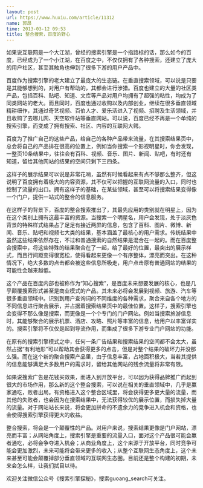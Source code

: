 ```yaml
---
layout: post
url: https://www.huxiu.com/article/11312
name: 郭昂
time: 2013-03-12 09:53
title: 整合搜索，百度的野心
---
```

如果说互联网是一个大江湖，曾经的搜索引擎是一个指路标的话，那么如今的百度，已经成为了一个小江湖，在百度之中，不仅仅拥有了各种搜索，还建立了庞大的用户社区，甚至其触角也伸到了很多下游的用户产品中。

百度作为搜索引擎的老大建立了最庞大的生态链。在垂直搜索领域，可以说是只要是其能够想到的，对用户有帮助的，其都会进行涉猎。百度也建立的大量的社区类产品，包括百科、贴吧、知道、文库等产品对用户均拥有了超强的粘性，均成为了同类网站的老大。而且同时，百度也通过收购以及内部创业，继续在很多垂直领域精耕细作，其通过奇艺视频、百伯人才、爱乐活进入了视频、招聘及生活领域，并且收购了去哪儿网、天空软件站等垂直网站。可以说，百度已经不再是一个单纯的搜索引擎，而变成了拥有搜索、社区、内容的互联网大鳄。

百度为了推广自己的这些产品，给自己的各种产品带来流量，在其搜索结果页中，总会将自己的产品排在很高的位置上，例如当你搜索一个影视明星时，你会发现，一整页10条结果中，往往会有百科、视频、音乐、图片、新闻、贴吧，有时还有知道，留给其他网站的结果的空间只剩下三四条。

这样子的展示结果可以说是非常花哨，虽然有时候看起来有点不够那么整齐，但这说明了百度拥有着极大的内容资源，其不仅可以把握的互联网流量的入口，同时也控制了流量的出口。拥有这样子的基础，在某些领域，甚至可以将搜索结果变得像一个门户，提供一站式的整合的信息服务。

在这样子的背景下，百度的整合搜索推出了，其最先应用的类别就在明星上，因为在这个类别上拥有这最丰富的资源。当搜索一个明星名，用户会发现，处于淡灰色背景的特殊样式结果占了足足有接近两屏的信息，包含了百科、图片、微博、新闻、音乐、贴吧和视频七大类的结果，基本涵盖了最核心的用户需求。传统结果中虽然这些结果依然存在，不过和普通搜索的自然结果是混合在一起的。而在百度整合搜索中，将这些特殊的结果聚合在了一起，给了最好的位置，最突出的展示样式，而且行间距变得很宽松，使得看起来更像一个有序整体，漂亮而突出。在这种情况下，绝大多数的点击都会被这些信息所吸走，用户点击原有普通网站的结果的可能性会越来越低。

这个产品在百度内部也被称作为“知心搜索”，是百度未来想要发展的核心，也是几乎颠覆搜索形式甚至是商业模式的产品。其未来必将会发展到视频、旅游、汽车等很多垂直领域中。识别到用户查询词的不同维度的各种需求，聚合来自各个地方的不同信息进行聚合展示，并占据着搜索结果页中的最佳位置。这样子，搜索引擎也会变得不那么像是搜索，而更像是一个个专门的门户网站。例如当搜索旅游信息时，其能够聚合的展示机票、酒店、攻略、照片等丰富的信息，给用户以丰富详实的。搜索引擎将不仅仅是起到导流作用，而集成了很多下游专业门户网站的功能。

在原有的搜索引擎模式之中，任何一条广告结果和搜索结果的空间都不会太大，虽然占据“有利地形”可以帮助其会获得更多的点击，但是对整个结果的破坏力并没那么强。而在这个新的聚合搜索产品里，由于信息丰富，占地面积极大，当若其提供的信息能够满足大多数用户的需求时，留给其他网站的残余流量将非常有限。

如果说搜索广告是花钱买效果，而进入到开放平台，可以因为获得品牌推广而起到很大的市场作用，那么新的这个整合搜索，可以说在相关的垂直领域中，几乎是赢家通吃，败者出局。有资格进入这个整合区域里，将会获得更多更大量的流量，而其他的失败者，也会因为在搜索结果中，无法获得较优的展示位置，而损失掉大量的流量。对于网站站长来说，将会更加拼命的不遗余力的竞争进入机会和资格，也会使得搜索引擎获得更大的收益。

整合搜索，将会是一个颠覆性的产品。对用户来说，搜索结果更像是门户网站，漂亮而丰富；从网站角度上，搜索引擎是重要的流量入口，面对这个产品很可能会赢者通吃，必将会争夺进入机会；从商业角度上，这个来源于开放平台，同时竞争可能会更加激烈，未来可能将会带来更多的收入；从整个互联网生态角度上，这个未来甚至可能会颠覆掉部分垂直领域的互联网生态圈。目前还是整个构建的初期，未来会怎么样，让我们拭目以待。

欢迎关注微信公众号《搜索引擎探秘》，搜索guoang_search可关注。

